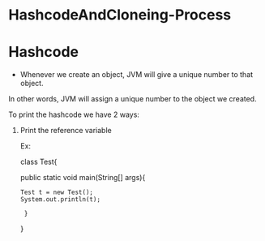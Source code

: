 # HashcodeAndCloneing-Process

# Hashcode

- Whenever we create an object, JVM will give a unique number to that object.

 In other words, JVM will assign a unique number to the object we created.

 To print the hashcode we have 2 ways:

 1. Print the reference variable

     Ex:

     class Test{

      public static void main(String[] args){
    
        Test t = new Test();
        System.out.println(t);
    
         }
    
     }

